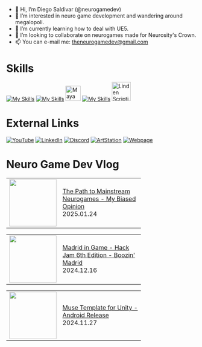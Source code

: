 

- 👋 Hi, I’m Diego Saldivar (@neurogamedev)
- 👀 I’m interested in neuro game development and wandering around megalopoli.
- 🌱 I’m currently learning how to deal with UE5.
- 💞️ I’m looking to collaborate on neurogames made for Neurosity's Crown.
- 📫 You can e-mail me: theneurogamedev@gmail.com

# Skills
[![My Skills](https://skillicons.dev/icons?i=unity,unreal,ps,ai,ae)](https://skillicons.dev)    [![My Skills](https://skillicons.dev/icons?i=au)](https://skillicons.dev) <img src="https://cdn.jsdelivr.net/gh/devicons/devicon/icons/maya/maya-original-wordmark.svg" title="Maya" alt="Maya" width="40" height="40"/>&nbsp;[![My Skills](https://skillicons.dev/icons?i=blender,html,cs,cpp,java,javascript,python)](https://skillicons.dev) <img src="https://pbs.twimg.com/profile_images/1265766959137734656/Ahc3Egxl_400x400.jpg" title="Linden Scripting Language" alt="Linden Scripting Language" width="50" height="50"/>&nbsp;

# External Links
[![YouTube](https://img.shields.io/badge/youtube-%23FF0000.svg?style=for-the-badge&logo=youtube&logoColor=white)](https://www.youtube.com/channel/UC-pPnuhjYYfg7Y2cqpSL3rA)
[![LinkedIn](https://img.shields.io/badge/linkedin-%230077B5.svg?style=for-the-badge&logo=linkedin&logoColor=white)](https://www.linkedin.com/in/desaldivar)
[![Discord](https://img.shields.io/badge/discord-%237289da.svg?style=for-the-badge&logo=discord&logoColor=white)](https://www.artstation.com/dsaldivar)
[![ArtStation](https://img.shields.io/badge/artstation-%2313AFF0.svg?style=for-the-badge&logo=artstation&logoColor=white)](https://www.artstation.com/dsaldivar)
[![Webpage](https://img.shields.io/badge/Webpage-%238e7cc3.svg?style=for-the-badge&logo=googlechrome&logoColor=white)](https://www.neurogamedev.com/)

# Neuro Game Dev Vlog
<!-- BLOG-POST-LIST:START --><table><tr><td><a href="https://www.youtube.com/watch?v=6M8E2D9OBsQ"><img width="125px" src="https://i.ytimg.com/vi/6M8E2D9OBsQ/mqdefault.jpg"></a></td>
<td width="200"><a href="https://www.youtube.com/watch?v=6M8E2D9OBsQ">The Path to Mainstream Neurogames - My Biased Opinion</a><br/>2025.01.24</td></tr></table>
<table><tr><td><a href="https://www.youtube.com/watch?v=j2nWfxCHa6U"><img width="125px" src="https://i.ytimg.com/vi/j2nWfxCHa6U/mqdefault.jpg"></a></td>
<td width="200"><a href="https://www.youtube.com/watch?v=j2nWfxCHa6U">Madrid in Game - Hack Jam 6th Edition - Boozin&#39; Madrid</a><br/>2024.12.16</td></tr></table>
<table><tr><td><a href="https://www.youtube.com/watch?v=xl8irNDRZC4"><img width="125px" src="https://i.ytimg.com/vi/xl8irNDRZC4/mqdefault.jpg"></a></td>
<td width="200"><a href="https://www.youtube.com/watch?v=xl8irNDRZC4">Muse Template for Unity - Android Release</a><br/>2024.11.27</td></tr></table>
<!-- BLOG-POST-LIST:END -->

<!---
neuromodgames/neurogamedev is a ✨ special ✨ repository because its `README.md` (this file) appears on your GitHub profile.
You can click the Preview link to take a look at your changes.
--->
